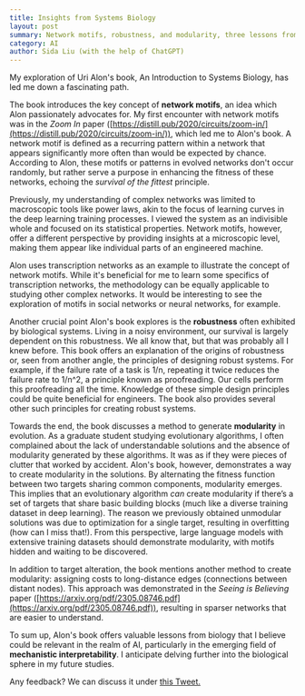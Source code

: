 ```yaml
---
title: Insights from Systems Biology
layout: post
summary: Network motifs, robustness, and modularity, three lessons from biology.
category: AI
author: Sida Liu (with the help of ChatGPT)
---
```

My exploration of Uri Alon's book, An Introduction to Systems Biology, has led me down a fascinating path.

The book introduces the key concept of **network motifs**, an idea which Alon passionately advocates for. My first encounter with network motifs was in the *Zoom In* paper ([https://distill.pub/2020/circuits/zoom-in/](https://distill.pub/2020/circuits/zoom-in/)), which led me to Alon's book. A network motif is defined as a recurring pattern within a network that appears significantly more often than would be expected by chance. According to Alon, these motifs or patterns in evolved networks don't occur randomly, but rather serve a purpose in enhancing the fitness of these networks, echoing the *survival of the fittest* principle.

Previously, my understanding of complex networks was limited to macroscopic tools like power laws, akin to the focus of learning curves in the deep learning training processes. I viewed the system as an indivisible whole and focused on its statistical properties. Network motifs, however, offer a different perspective by providing insights at a microscopic level, making them appear like individual parts of an engineered machine.

Alon uses transcription networks as an example to illustrate the concept of network motifs. While it's beneficial for me to learn some specifics of transcription networks, the methodology can be equally applicable to studying other complex networks. It would be interesting to see the exploration of motifs in social networks or neural networks, for example.

Another crucial point Alon's book explores is the **robustness** often exhibited by biological systems. Living in a noisy environment, our survival is largely dependent on this robustness. We all know that, but that was probably all I knew before. This book offers an explanation of the origins of robustness or, seen from another angle, the principles of designing robust systems. For example, if the failure rate of a task is 1/n, repeating it twice reduces the failure rate to 1/n^2, a principle known as proofreading. Our cells perform this proofreading all the time. Knowledge of these simple design principles could be quite beneficial for engineers. The book also provides several other such principles for creating robust systems.

Towards the end, the book discusses a method to generate **modularity** in evolution. As a graduate student studying evolutionary algorithms, I often complained about the lack of understandable solutions and the absence of modularity generated by these algorithms. It was as if they were pieces of clutter that worked by accident. Alon's book, however, demonstrates a way to create modularity in the solutions. By alternating the fitness function between two targets sharing common components, modularity emerges. This implies that an evolutionary algorithm *can* create modularity if there’s a set of targets that share basic building blocks (much like a diverse training dataset in deep learning). The reason we previously obtained unmodular solutions was due to optimization for a single target, resulting in overfitting (how can I miss that!). From this perspective, large language models with extensive training datasets should demonstrate modularity, with motifs hidden and waiting to be discovered.

In addition to target alteration, the book mentions another method to create modularity: assigning costs to long-distance edges (connections between distant nodes). This approach was demonstrated in the *Seeing is Believing* paper ([https://arxiv.org/pdf/2305.08746.pdf](https://arxiv.org/pdf/2305.08746.pdf)), resulting in sparser networks that are easier to understand.

To sum up, Alon's book offers valuable lessons from biology that I believe could be relevant in the realm of AI, particularly in the emerging field of **mechanistic interpretability**. I anticipate delving further into the biological sphere in my future studies.

Any feedback? We can discuss it under [this Tweet. <i class="fab fa-twitter"></i>](https://twitter.com/liusida2007/status/1671843020256464897)